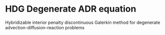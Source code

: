# HDG Degenerate ADR equation
Hybridizable interior penalty discontinuous Galerkin method for degenerate advection-diffusion-reaction problems
